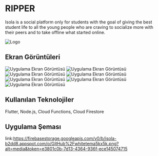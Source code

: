 
# RIPPER

Isola is a social platform only for students with the goal of giving the best student life to all the young people who are craving to socialize more with their peers and to take offline what started online.

![Logo](https://i.ibb.co/yFQhWfw/Dynamic-gentis-logo.png)

    
## Ekran Görüntüleri

![Uygulama Ekran Görüntüsü](https://firebasestorage.googleapis.com/v0/b/dbripper-b935d.appspot.com/o/GitHub%2Fripper_screenshots.png?alt=media&token=b1693448-6eb7-472c-9c51-4e85aeccd8f6)
![Uygulama Ekran Görüntüsü](https://firebasestorage.googleapis.com/v0/b/dbripper-b935d.appspot.com/o/GitHub%2FDesktop%20-%201.png?alt=media&token=93d096c3-827a-49b6-98f9-16e2eddda7e0)
![Uygulama Ekran Görüntüsü](https://firebasestorage.googleapis.com/v0/b/dbripper-b935d.appspot.com/o/GitHub%2FDesktop%20-%202.png?alt=media&token=85e887e8-5156-46ff-9dc0-5729dadb7337)
![Uygulama Ekran Görüntüsü](https://firebasestorage.googleapis.com/v0/b/dbripper-b935d.appspot.com/o/GitHub%2FDesktop%20-%203.png?alt=media&token=e2b0608c-3ee9-436b-b9aa-22b00336e312)
![Uygulama Ekran Görüntüsü](https://firebasestorage.googleapis.com/v0/b/dbripper-b935d.appspot.com/o/GitHub%2FDesktop%20-%204.png?alt=media&token=a1173aae-9955-406d-bf0c-2220689127a6)
![Uygulama Ekran Görüntüsü](https://firebasestorage.googleapis.com/v0/b/dbripper-b935d.appspot.com/o/GitHub%2FDesktop%20-%205.png?alt=media&token=4b30395d-422f-4d90-902a-9fa3198dacb5)
![Uygulama Ekran Görüntüsü](https://firebasestorage.googleapis.com/v0/b/dbripper-b935d.appspot.com/o/GitHub%2FDesktop%20-%206.png?alt=media&token=9d3b0dad-1d95-4552-bbbe-5e3c8ab66ab6)



## Kullanılan Teknolojiler

Flutter, Node.js, Cloud Functions, Cloud Firestore

## Uygulama Şeması
link:https://firebasestorage.googleapis.com/v0/b/isola-b2dd8.appspot.com/o/GitHub%2Fwhitetema5kx5k.png?alt=media&token=e3801c0b-7d13-4364-936f-ece145074715

  
